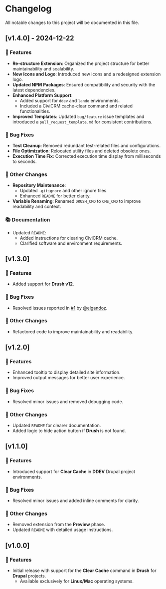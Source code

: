 # Changelog

All notable changes to this project will be documented in this file.

## [v1.4.0] - 2024-12-22

### 🚀 Features

- **Re-structure Extension**: Organized the project structure for better maintainability and scalability.
- **New Icons and Logo**: Introduced new icons and a redesigned extension logo.
- **Updated NPM Packages**: Ensured compatibility and security with the latest dependencies.
- **Enhanced Platform Support**:
  - Added support for `ddev` and `lando` environments.
  - Included a CiviCRM cache-clear command and related functionalities.
- **Improved Templates**: Updated `bug/feature` issue templates and introduced a `pull_request_template.md` for consistent contributions.

### 🐛 Bug Fixes

- **Test Cleanup**: Removed redundant test-related files and configurations.
- **File Optimization**: Relocated utility files and deleted obsolete ones.
- **Execution Time Fix**: Corrected execution time display from milliseconds to seconds.

### 💼 Other Changes

- **Repository Maintenance**:
  - Updated `.gitignore` and other ignore files.
  - Enhanced `README` for better clarity.
- **Variable Renaming**: Renamed `DRUSH_CMD` to `CMS_CMD` to improve readability and context.

### 📚 Documentation

- Updated `README`:
  - Added instructions for clearing CiviCRM cache.
  - Clarified software and environment requirements.

## [v1.3.0]

### 🚀 Features

- Added support for **Drush v12**.

### 🐛 Bug Fixes

- Resolved issues reported in [#1](https://github.com/vinugawade/ur-cache-cleaner/issues/1) by [@elgandoz](https://github.com/elgandoz).

### 💼 Other Changes

- Refactored code to improve maintainability and readability.

## [v1.2.0]

### 🚀 Features

- Enhanced tooltip to display detailed site information.
- Improved output messages for better user experience.

### 🐛 Bug Fixes

- Resolved minor issues and removed debugging code.

### 💼 Other Changes

- Updated `README` for clearer documentation.
- Added logic to hide action button if **Drush** is not found.

## [v1.1.0]

### 🚀 Features

- Introduced support for **Clear Cache** in **DDEV** Drupal project environments.

### 🐛 Bug Fixes

- Resolved minor issues and added inline comments for clarity.

### 💼 Other Changes

- Removed extension from the **Preview** phase.
- Updated `README` with detailed usage instructions.

## [v1.0.0]

### 🚀 Features

- Initial release with support for the **Clear Cache** command in **Drush** for **Drupal** projects.
  - Available exclusively for **Linux/Mac** operating systems.
